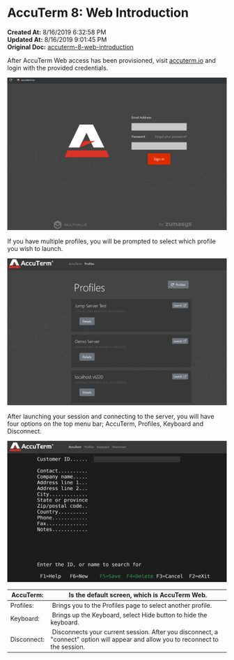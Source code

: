 # AccuTerm 8: Web Introduction

**Created At:** 8/16/2019 6:32:58 PM  
**Updated At:** 8/16/2019 9:01:45 PM  
**Original Doc:** [accuterm-8-web-introduction](https://docs.zumasys.com/accuterm/accuterm-8-web-introduction)  




After AccuTerm Web access has been provisioned, visit [accuterm.io](https://accuterm.io) and login with the provided credentials.



![](./1565980458912-1565980458912.png)



If you have multiple profiles, you will be prompted to select which profile you wish to launch.

![](./1565988877515-1565988877515.png)

After launching your session and connecting to the server, you will have four options on the top menu bar; AccuTerm, Profiles, Keyboard and Disconnect.

![](./1565989048083-1565989048083.png)


| AccuTerm: |  Is the default screen, which is AccuTerm Web. |
| --- | --- |
| Profiles: |  Brings you to the Profiles page to select another profile. |
| Keyboard: |  Brings up the Keyboard, select Hide button to hide the keyboard. |
| Disconnect: |  Disconnects your current session. After you disconnect, a "connect" option will appear and allow you to reconnect to the session. |

